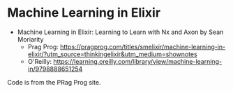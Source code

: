 # Machine Learning in Elixir

- Machine Learning in Elixir: Learning to Learn with Nx and Axon by Sean Moriarity
  - Prag Prog: <https://pragprog.com/titles/smelixir/machine-learning-in-elixir/?utm_source=thinkingelixir&utm_medium=shownotes>
  - O'Reilly: <https://learning.oreilly.com/library/view/machine-learning-in/9798888651254>

Code is from the PRag Prog site.

